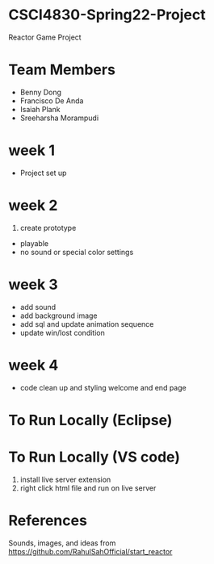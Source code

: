 # CSCI4830-Spring22-Project
Reactor Game Project
# Team Members
* Benny Dong 
* Francisco De Anda 
* Isaiah Plank 
* Sreeharsha Morampudi 
# week 1
* Project set up
# week 2
1. create prototype
* playable
* no sound or special color settings
# week 3
* add sound
* add background image
* add sql and update animation sequence
* update win/lost condition
# week 4
* code clean up and styling welcome and end page
# To Run Locally (Eclipse)
# To Run Locally (VS code)
1. install live server extension
2. right click html file and run on live server
# References
Sounds, images, and ideas from https://github.com/RahulSahOfficial/start_reactor
